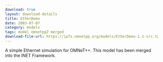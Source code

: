 ```yaml
---
download: true
layout: download-details
title: EtherDemo
date: 2003-07-07
category: models
tags: model omnetpp2 merged
download-file-url: https://ipfs.omnetpp.org/models/EtherDemo-1.1-src.tgz
---
```


A simple Ethernet simulation for OMNeT++. This model has been merged into
the INET Framework.
